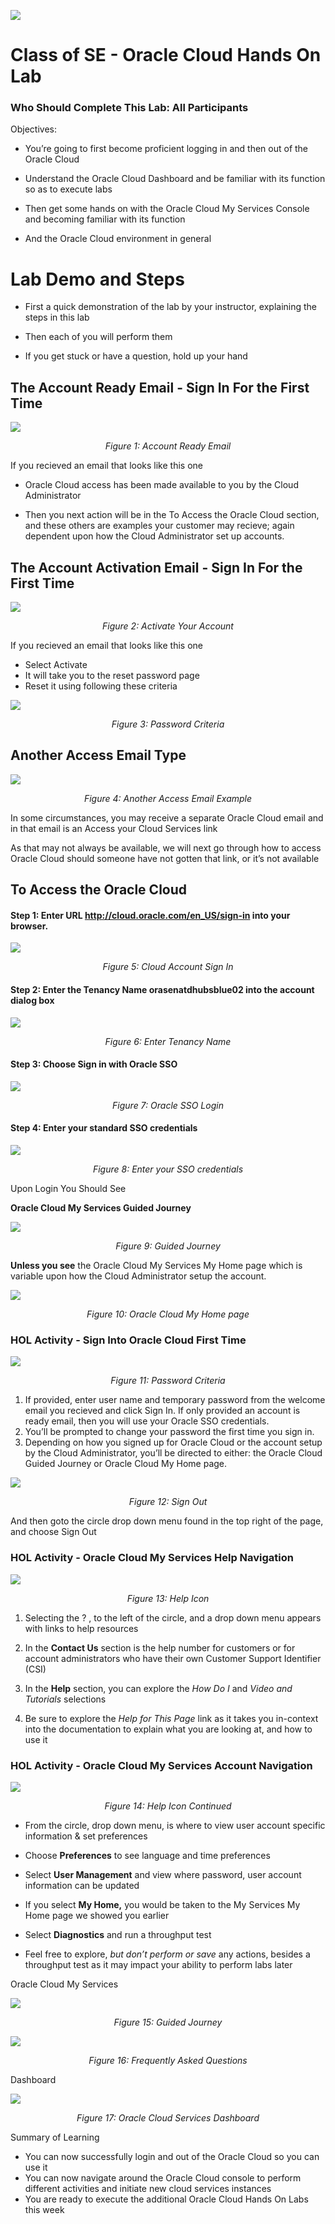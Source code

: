 ![](media/ocpheading.png)
# Class of SE - Oracle Cloud Hands On Lab

### Who Should Complete This Lab: All Participants

Objectives:

-   You’re going to first become proficient logging in and then out of the
    Oracle Cloud

-   Understand the Oracle Cloud Dashboard and be familiar with its function so
    as to execute labs

-   Then get some hands on with the Oracle Cloud My Services Console and becoming familiar
    with its function

-   And the Oracle Cloud environment in general

# Lab Demo and Steps

-   First a quick demonstration of the lab by your instructor, explaining the steps in this lab

-   Then each of you will perform them

-   If you get stuck or have a question, hold up your hand

## The Account Ready Email - Sign In For the First Time

![](media/d9b2da3e505e4a99c4fcb0dc791c8183.png)
*<p align="center">Figure 1: Account Ready Email </p>*



If you recieved an email that looks like this one 

-   Oracle Cloud access has been made available to you by the Cloud
    Administrator

-   Then you next action will be in the To Access the Oracle Cloud section, and these others are examples your customer may recieve; again dependent upon how the Cloud Administrator set up accounts.

## The Account Activation Email - Sign In For the First Time

![](media/49171907d9801cc1287b8df3a728c9a2.png)
*<p align="center">Figure 2: Activate Your Account</p>*

If you recieved an email that looks like this one 

-   Select Activate
-   It will take you to the reset password page
-   Reset it using following these criteria

![](media/e1b571dd028715c327851f7f09db43b7.png)
*<p align="center">Figure 3: Password Criteria</p>*

## Another Access Email Type

![](media/c912d1582a6c3be888181c3552152239.png)
*<p align="center">Figure 4: Another Access Email Example</p>*

In some circumstances, you may receive a separate Oracle Cloud email and in that email is an Access your Cloud Services link

As that may not always be available, we will next go through how to access Oracle Cloud should someone have not gotten that link, or it’s not available

## To Access the Oracle Cloud
#### Step 1: Enter URL **http://cloud.oracle.com/en_US/sign-in** into your browser.

![](media/4c0ce66dbe90b4c8c4579078bfa0e984.png)
*<p align="center">Figure 5: Cloud Account Sign In</p>*

#### Step 2: Enter the Tenancy Name  orasenatdhubsblue02 into the account dialog box
![](media/3fc10ea927f5a2648b0dbb9dfd257d7a.png)
*<p align="center">Figure 6: Enter Tenancy Name</p>*

#### Step 3: Choose Sign in with Oracle SSO

![](media/beeaddbd466fb83fe3f12d61bdcbaa63.png)

*<p align="center">Figure 7: Oracle SSO Login</p>*

#### Step 4: Enter your standard SSO credentials

![](media/572bdb0971a2d56b2888d1ae4ef829f7.png)

*<p align="center">Figure 8: Enter your SSO credentials</p>*

Upon Login You Should See

**Oracle Cloud My Services Guided Journey**

![](media/d35f74d1ff304234de82df019c6ef622.png)
*<p align="center">Figure 9: Guided Journey</p>*

**Unless you see** the Oracle Cloud My Services My Home page which is variable upon how the Cloud Administrator setup the account.

![](media/742ce48883a769429bfea72c0971c264.png)

*<p align="center">Figure 10: Oracle Cloud My Home page</p>*

### HOL Activity - Sign Into Oracle Cloud First Time

![](media/e1b571dd028715c327851f7f09db43b7.png)

*<p align="center">Figure 11: Password Criteria</p>*

1.  If provided, enter user name and temporary password from the welcome email you recieved and click
    Sign In. If only provided an account is ready email, then you will use your Oracle SSO credentials. 
2.  You’ll be prompted to change your password the first time you sign in.
3.  Depending on how you signed up for Oracle Cloud or the account setup by the Cloud Administrator, you’ll be directed to
    either: the Oracle Cloud Guided Journey or Oracle Cloud My Home page. 

![](media/f2dfaca6ed510f1b851e64966ddc562a.png)
*<p align="center">Figure 12: Sign Out</p>*

And then goto the circle drop down menu found in the top right of the page, and choose Sign Out

### HOL Activity - Oracle Cloud My Services Help Navigation

![](media/45f2df1e3acfc7b03cd36e73bbfb69d8.png)
*<p align="center">Figure 13: Help Icon</p>*


1.  Selecting the ? , to the left of the circle, and a drop down menu appears with
    links to help resources

2.  In the **Contact Us** section is the help number for customers or for account
    administrators who have their own Customer Support Identifier (CSI)

3.  In the **Help** section, you can explore the *How Do I* and *Video and
    Tutorials* selections

4.  Be sure to explore the *Help for This Page* link as it takes you in-context
    into the documentation to explain what you are looking at, and how to use it

### HOL Activity - Oracle Cloud My Services Account Navigation

![](media/7cddbf0e592e84c42afb2327f8f4fa3f.png)
*<p align="center">Figure 14: Help Icon Continued</p>*

-   From the circle, drop down menu, is where to view user account specific
    information & set preferences

-   Choose **Preferences** to see language and time preferences

-   Select **User Management** and view where password, user account information
    can be updated

-   If you select **My Home,** you would be taken to the My Services My Home
    page we showed you earlier

-   Select **Diagnostics** and run a throughput test

-   Feel free to explore, *but don’t perform or save* any actions, besides a
    throughput test as it may impact your ability to perform labs later

Oracle Cloud My Services

![](media/83ca8e1dfc0b6ff834a775db95c5b9c6.png)
*<p align="center">Figure 15: Guided Journey</p>*

![](media/b7182721706b574f8b51dd16de1374df.png)
*<p align="center">Figure 16: Frequently Asked Questions</p>*

Dashboard

![](media/771677f37f566d187ec6686095018421.png)
*<p align="center">Figure 17: Oracle Cloud Services Dashboard</p>*

Summary of Learning

-   You can now successfully login and out of the Oracle Cloud so you can use it
-   You can now navigate around the Oracle Cloud console to perform different
    activities and initiate new cloud services instances
-   You are ready to execute the additional Oracle Cloud Hands On Labs this week
